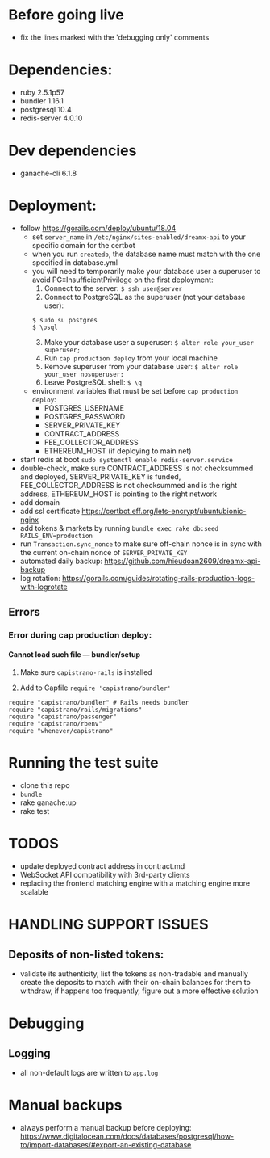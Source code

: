 # Before going live

* fix the lines marked with the 'debugging only' comments

# Dependencies:

* ruby 2.5.1p57
* bundler 1.16.1
* postgresql 10.4
* redis-server 4.0.10

# Dev dependencies

* ganache-cli 6.1.8

# Deployment:

* follow https://gorails.com/deploy/ubuntu/18.04
  * set `server_name` in `/etc/nginx/sites-enabled/dreamx-api` to your specific domain for the certbot
  * when you run `createdb`, the database name must match with the one specified in database.yml
  * you will need to temporarily make your database user a superuser to avoid PG::InsufficientPrivilege on the first deployment:
    1. Connect to the server: `$ ssh user@server`
    2. Connect to PostgreSQL as the superuser (not your database user):
      ```
      $ sudo su postgres
      $ \psql
      ```
    3. Make your database user a superuser: `$ alter role your_user superuser;`
    4. Run `cap production deploy` from your local machine
    5. Remove superuser from your database user: `$ alter role your_user nosuperuser;`
    6. Leave PostgreSQL shell: `$ \q`
  * environment variables that must be set before `cap production deploy`:
    * POSTGRES_USERNAME
    * POSTGRES_PASSWORD
    * SERVER_PRIVATE_KEY
    * CONTRACT_ADDRESS
    * FEE_COLLECTOR_ADDRESS
    * ETHEREUM_HOST (if deploying to main net)
* start redis at boot `sudo systemctl enable redis-server.service`
* double-check, make sure CONTRACT_ADDRESS is not checksummed and deployed, SERVER_PRIVATE_KEY is funded, FEE_COLLECTOR_ADDRESS is not checksummed and is the right address, ETHEREUM_HOST is pointing to the right network
* add domain
* add ssl certificate https://certbot.eff.org/lets-encrypt/ubuntubionic-nginx
* add tokens & markets by running `bundle exec rake db:seed RAILS_ENV=production`
* run `Transaction.sync_nonce` to make sure off-chain nonce is in sync with the current on-chain nonce of `SERVER_PRIVATE_KEY`
* automated daily backup: https://github.com/hieudoan2609/dreamx-api-backup
* log rotation: https://gorails.com/guides/rotating-rails-production-logs-with-logrotate

## Errors

### Error during cap production deploy:

#### Cannot load such file — bundler/setup

1. Make sure `capistrano-rails` is installed

2. Add to Capfile `require 'capistrano/bundler'`

```
require "capistrano/bundler" # Rails needs bundler
require "capistrano/rails/migrations"
require "capistrano/passenger"
require "capistrano/rbenv"
require "whenever/capistrano"
```

# Running the test suite

* clone this repo
* `bundle`
* rake ganache:up
* rake test

# TODOS

* update deployed contract address in contract.md
* WebSocket API compatibility with 3rd-party clients
* replacing the frontend matching engine with a matching engine more scalable

# HANDLING SUPPORT ISSUES

## Deposits of non-listed tokens:

* validate its authenticity, list the tokens as non-tradable and manually create the deposits to match with their on-chain balances for them to withdraw, if happens too frequently, figure out a more effective solution

# Debugging

## Logging

* all non-default logs are written to `app.log`

# Manual backups

* always perform a manual backup before deploying: https://www.digitalocean.com/docs/databases/postgresql/how-to/import-databases/#export-an-existing-database
